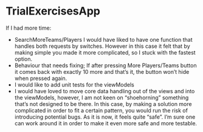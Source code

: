 # TrialExercisesApp

If I had more time:

- SearchMoreTeams/Players I would have liked to have one function that handles both requests by switches. However in this case it felt that by making simple you made it more complicated, so I stuck with the fastest option. 
- Behaviour that needs fixing; If after pressing More Players/Teams button it comes back with exactly 10 more and that’s it, the button won’t hide when pressed again. 
- I would like to add unit tests for the viewModels
- I would have loved to move core data handling out of the views and into the viewModels, however, I am not keen on “shoehorning” something that’s not designed to be there. In this case, by making a solution more complicated in order to fit a certain pattern, you would run the risk of introducing potential bugs. As it is now, it feels quite “safe”. I’m sure one can work around it in order to make it even more safe and more testable. 
